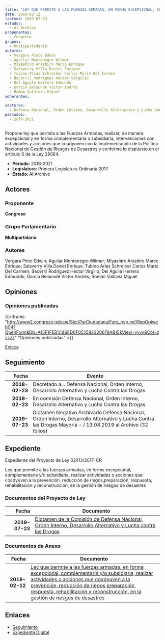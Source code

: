 ```yaml
---
title: "LEY QUE PERMITE A LAS FUERZAS ARMADAS, EN FORMA EXCEPCIONAL, COMPLEMENTARIA O SUBSIDIARIA, REALIZAR ACTIVIDADES O ACCIONES QUE COADYUVEN A LA PREVENCIÓN, REDUCCIÓN DE RIESGOS, PREPARACIÓN, RESPUESTA, REHABILITACIÓN Y RECONSTRUCCIÓN, EN LA GESTIÓN DE RIESGOS DE DESASTRES"
date: 2018-02-12
lastmod: 2019-07-23
estados: 
  - Al Archivo
proponentes: 
  - Congreso
grupos: 
  - Multipartidario
autores: 
  - Vergara Pinto Edwin
  - Aguilar Montenegro Wilmer
  - Miyashiro Arashiro Marco Enrique
  - Salaverry Villa Daniel Enrique
  - Tubino Arias Schreiber Carlos Mario Del Carmen
  - Becerril Rodríguez Héctor Virgilio
  - Del Águila Herrera Edmundo
  - García Belaunde Víctor Andrés
  - Román Valdivia Miguel
adherentes: 
  - 
sectores: 
  - Defensa Nacional, Orden Interno, Desarrollo Alternativo y Lucha Contra las Drogas
periodos: 
  - 2016-2021
---
```


Propone ley que permita a las Fuerzas Armadas, realizar, de manera excepcional y en forma complementaria o subsidiaria, intervenciones con actividades y acciones que coadyuven con la implementación de la Política Nacional de Gestión de Riesgos de Desastres y conforme lo dispuesto en el artículo 6 de la Ley 29664.

- **Periodo**: 2016-2021
- **Legislatura**: Primera Legislatura Ordinaria 2017
- **Estado**: Al Archivo

## Actores

### Proponente

**Congreso**

### Grupo Parlamentario

**Multipartidario**

### Autores

Vergara Pinto Edwin; Aguilar Montenegro Wilmer; Miyashiro Arashiro Marco Enrique; Salaverry Villa Daniel Enrique; Tubino Arias Schreiber Carlos Mario Del Carmen; Becerril Rodríguez Héctor Virgilio; Del Águila Herrera Edmundo; García Belaunde Víctor Andrés; Román Valdivia Miguel


## Opiniones

### Opiniones publicadas

{{<iframe "http://www2.congreso.gob.pe/Sicr/ParCiudadana/Foro_pvp.nsf/RepOpiweb04?OpenForm&Db=A15F1FEB1C86ED0F052582320078AB15&View=yyyy&Col=zzzzz" "Opiniones publicadas" >}}

[Enlace](http://www2.congreso.gob.pe/Sicr/ParCiudadana/Foro_pvp.nsf/RepOpiweb04?OpenForm&Db=A15F1FEB1C86ED0F052582320078AB15&View=yyyy&Col=zzzzz)

## Seguimiento

| Fecha | Evento |
|------:|--------|
| **2018-02-23** | Decretado a... Defensa Nacional, Orden Interno, Desarrollo Alternativo y Lucha Contra las Drogas|
| **2018-02-23** | En comisión Defensa Nacional, Orden Interno, Desarrollo Alternativo y Lucha Contra las Drogas|
| **2019-07-23** | Dictamen Negativo Archivado Defensa Nacional, Orden Interno, Desarrollo Alternativo y Lucha Contra las Drogas Mayoria - / 13.08.2019 al Archivo (32 folios)|


## Expediente

Expediente del Proyecto de Ley 02413/2017-CR

Ley que permite a las fuerzas armadas, en forma excepcional, complementaria y/o subsidiaria, realizar actividades o acciones que coadyuven a la prevención, reducción de riegos,preparación, respuesta, rehabilitación y reconstrucción, en la gestión de riesgos de desastres


### Documentos del Proyecto de Ley

| Fecha | Documento |
|------:|--------|
| **2019-07-23** | [Dictamen de la Comisión de Defensa Nacional, Orden Interno, Desarrollo Alternativo y Lucha contra las Drogas](http://www.leyes.congreso.gob.pe/Documentos/2016_2021/ADLP/Normas_Legales/30737-LEY.pdf) |

### Documentos de Anexo

| Fecha | Documento |
|------:|--------|
| **2018-02-12** | [Ley que permite a las fuerzas armadas, en forma excepcional, complementaria y/o subsidiaria, realizar actividades o acciones que coadyuven a la prevención, reducción de riegos,preparación, respuesta, rehabilitación y reconstrucción, en la gestión de riesgos de desastres](http://www.leyes.congreso.gob.pe/Documentos/2016_2021/Proyectos_de_Ley_y_de_Resoluciones_Legislativas/PL0241120180208.pdf) |

## Enlaces 

- [Seguimiento](http://www2.congreso.gob.pehttp://www2.congreso.gob.pe/Sicr/TraDocEstProc/CLProLey2016.nsf/f7fff46988ca05b1052578e100829cc7/2c3f4edbb51280b40525823200734656?OpenDocument)
- [Expediente Digital](http://www2.congreso.gob.pehttp://www2.congreso.gob.pe/Sicr/TraDocEstProc/CLProLey2016.nsf/f7fff46988ca05b1052578e100829cc7/2c3f4edbb51280b40525823200734656?OpenDocument&Click=05257FB7005EB655.eb71d0cf91d8294e05256cdf006b5706/$Body/0.1C6C)
